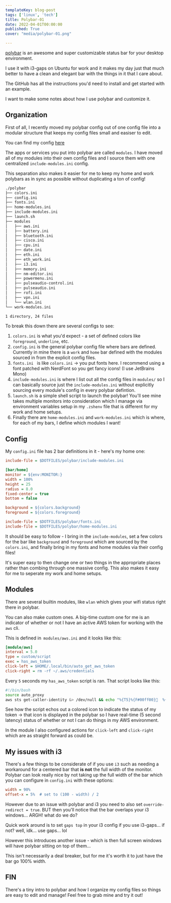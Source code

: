 ```yaml
---
templateKey: blog-post
tags: ['linux', 'tech']
title: Polybar-01
date: 2022-04-01T00:00:00
published: True
cover: "media/polybar-01.png"

---
```


[polybar](https://github.com/polybar/polybar) is an awesome and super customizable status bar for your desktop environment.

I use it with i3-gaps on Ubuntu for work and it makes my day just that much better to have a clean and elegant bar with the things in it that I care about.

The GitHub has all the instructions you'd need to install and get started with an example.

I want to make some notes about how I use polybar and customize it.

## Organization

First of all, I recently moved my polybar config out of one config file into a modular structure that keeps my config files small and easiser to edit.

You can find my config [here](https://github.com/nicpayne713/dotfiles/tree/main/polybar)

The apps or services you put into polybar are called `modules`.
I have moved all of my modules into their own config files and I source them with one centralized `include-modules.ini` config.

This separation also makes it easier for me to keep my home and work polybars as in sync as possible without duplicating a ton of config!

```bash
./polybar
├── colors.ini
├── config.ini
├── fonts.ini
├── home-modules.ini
├── include-modules.ini
├── launch.sh
├── modules
│   ├── aws.ini
│   ├── battery.ini
│   ├── bluetooth.ini
│   ├── cisco.ini
│   ├── cpu.ini
│   ├── date.ini
│   ├── eth.ini
│   ├── eth_work.ini
│   ├── i3.ini
│   ├── memory.ini
│   ├── nm-editor.ini
│   ├── powermenu.ini
│   ├── pulseaudio-control.ini
│   ├── pulseaudio.ini
│   ├── rofi.ini
│   ├── vpn.ini
│   └── wlan.ini
└── work-modules.ini

1 directory, 24 files
```

To break this down there are several configs to see:

1. `colors.ini` is what you'd expect - a set of defined colors like `foreground`, `underline`, etc.
2. `config.ini` is the general polybar config file where bars are defined. Currently in mine there is a `work` and `home` bar defined with the modules sourced in from the explicit config files.
3. `fonts.ini ` is like `colors.ini` -> you put fonts here. I recommend using a font patched with NerdFont so you get fancy icons! (I use JetBrains Mono)
4. `include-modules.ini` is where I list out all the config files in `modules/` so I can basically source just the `include-modules.ini` without explicitly sourcing every module's config in every polybar defintion.
5. `launch.sh` is a simple shell script to launch the polybar! You'll see mine takes multiple monitors into consideration which I manage via environment variables setup in my `.zshenv` file that is different for my work and home setups.
6. Finally there are `home-modules.ini` and `work-modules.ini` which is where, for each of my bars, I define which modules I want!

## Config

My `config.ini` file has 2 bar definitions in it - here's my home one:

```ini
include-file = $DOTFILES/polybar/include-modules.ini

[bar/home]
monitor = ${env:MONITOR:}
width = 100%
height = 25
radius = 8.0
fixed-center = true
bottom = false

background = ${colors.background}
foreground = ${colors.foreground}

include-file = $DOTFILES/polybar/fonts.ini
include-file = $DOTFILES/polybar/home-modules.ini
```

It should be easy to follow - I bring in the `include-modules`, set a few colors for the bar like `background` and `foreground` which are sourced by the `colors.ini`, and finally bring in my fonts and home modules via their config files!

It's super easy to then change one or two things in the appropriate places rather than combing through one massive config. This also makes it easy for me to seperate my work and home setups.


## Modules

There are several builtin modules, like `wlan` which gives your wifi status right there in polybar.

You can also make custom ones. 
A big-time custom one for me is an indicator of whether or not I have an active AWS token for working with the `aws` cli.

This is defined in` modules/aws.ini` and it looks like this:

```ini
[module/aws]
interval = 5.0
type = custom/script
exec = has_aws_token
click-left = $HOME/.local/bin/auto_get_aws_token
click-right = rm -rf ~/.aws/credentials
```

Every `5` seconds my `has_aws_token` script is ran.
That script looks like this:

```bash
#!/bin/bash
source auto_proxy
aws sts get-caller-identity &> /dev/null && echo "%{T5}%{F#00ff00}  %{F-}%{T-}"  ||( echo "%{T5}%{F#ff0000} %{F-}%{T-}" )
```

See how the script echos out a colored icon to indicate the status of my token -> that icon is displayed in the polybar so I have real-time (5 second latency) status of whether or not I can do things in my AWS environment.

In the module I also configured actions for `click-left` and `click-right` which are as straight forward as could be.

## My issues with i3


There's a few things to be considerate of if you use `i3` such as needing a workaround for a centered bar that __is not__ the full width of the monitor.
Polybar can look really nice by not taking up the full width of the bar which you can configure in `config.ini` with these options:

```ini
width = 90%
offset-x = 5%  # set to (100 - width) / 2
```

However due to an issue with polybar and i3 you need to also set `override-redirect = true`. 
BUT then you'll notice that the bar overlaps your i3 windows... ARGH! what do we do?

Quick work around is to set `gaps top` in your i3 config if you use i3-gaps... if not? well, idk... use gaps... lol

However this introduces another issue - which is then full screen windows will  have polybar sitting on top of them...

This isn't necessarily a deal breaker, but for me it's worth it to just have the bar go 100% width.


## FIN

There's a tiny intro to polybar and how I organize my config files so things are easy to edit and manage!
Feel free to grab mine and try it out!
